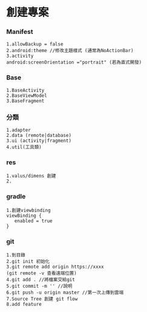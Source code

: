 # 創建專案

### Manifest
```
1.allowBackup = false
2.android:theme //修改主題樣式 (通常為NoActionBar)
3.activity 
android:screenOrientation ="portrait" (若為直式開發)
```
### Base
```
1.BaseActivity
2.BaseViewModel
3.BaseFragment
```
### 分類
```
1.adapter
2.data (remote|database)
3.ui (activity|fragment)
4.util(工具類)
```
### res
```
1.valus/dimens 創建
2.
```
### gradle
```
1.創建viewbinding
viewBinding {
   enabled = true
}
```
### git
```
1.到目錄
2.git init 初始化
3.git remote add origin https://xxxx
(git remote -v 查看遠端位置)
4.git add . //將檔案交給git 
5.git commit -m '' //說明
6.git push -u origin master //第一次上傳到雲端
7.Source Tree 創建 git flow
8.add feature
```